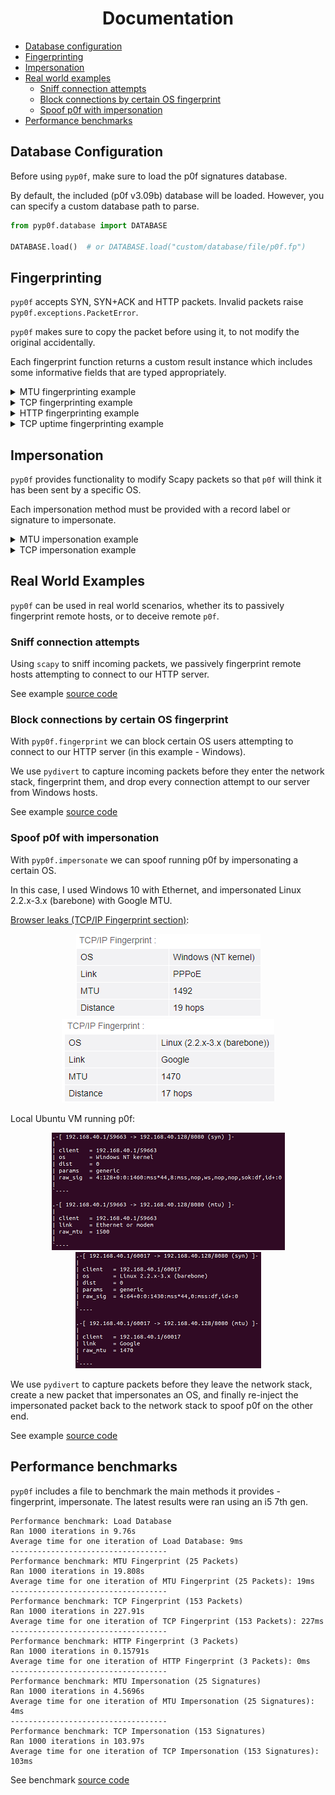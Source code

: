 <h1 align="center">Documentation</h1>

* [Database configuration](#database-configuration)
* [Fingerprinting](#fingerprinting)
* [Impersonation](#impersonation)
* [Real world examples](#real-world-examples)
    * [Sniff connection attempts](#sniff-connection-attempts)
    * [Block connections by certain OS fingerprint](#block-connections-by-certain-os-fingerprint)
    * [Spoof p0f with impersonation](#spoof-p0f-with-impersonation)
* [Performance benchmarks](#performance-benchmarks)

## Database Configuration
Before using `pyp0f`, make sure to load the p0f signatures database.

By default, the included (p0f v3.09b) database will be loaded. However, you can specify a custom database path to parse.

```python
from pyp0f.database import DATABASE

DATABASE.load()  # or DATABASE.load("custom/database/file/p0f.fp")
```

## Fingerprinting
`pyp0f` accepts SYN, SYN+ACK and HTTP packets. Invalid packets raise `pyp0f.exceptions.PacketError`.

`pyp0f` makes sure to copy the packet before using it, to not modify the original accidentally.

Each fingerprint function returns a custom result instance which includes some informative fields that are typed appropriately.

<details markdown="1">
<summary>MTU fingerprinting example</summary>

```python
from scapy.layers.inet import IP, TCP
from pyp0f.fingerprint import fingerprint_mtu
from pyp0f.fingerprint.results import MTUResult

google_packet = IP() / TCP(options=[("MSS", 1430)])
result: MTUResult = fingerprint_mtu(google_packet)
print(result.packet_signature)  # MTUPacketSignature(mtu=1470)
print(result.match)
# MTURecord(
#     label=MTULabel(name="Google"),
#     signature=MTUSignature(mtu=1470),
#     raw_signature="1470",
#     line_number=67,
# )
```

</details>

<details markdown="1">
<summary>TCP fingerprinting example</summary>

```python
from scapy.layers.inet import IP, TCP
from pyp0f.fingerprint import fingerprint_tcp
from pyp0f.fingerprint.results import TCPResult

linux_packet = IP(tos=0x10, flags=0x02, ttl=58) / TCP(
    seq=1,
    window=29200,
    options=[("MSS", 1460), ("SAckOK", b""), ("Timestamp", (177816630, 0)), ("NOP", None), ("WScale", 7)],
)
result: TCPResult = fingerprint_tcp(linux_packet)
print(result.distance)  # 6
print(result.match)
# TCPMatch(
#     type=<TCPMatchType.EXACT: 1>,
#     record=TCPRecord(
#         label=Label(name='Linux', is_generic=False, os_class='unix', flavor='3.11 and newer', sys=()),
#         signature=TCPSignature(
#             ip_version=-1,
#             ip_options_length=0,
#             ttl=64,
#             is_bad_ttl=False,
#             window=WindowSignature(type=<WindowType.MSS: 4>, size=20, scale=7),
#             options=OptionsSignature(
#                 layout=[<TCPOption.MSS: 2>, <TCPOption.SACKOK: 4>, <TCPOption.TS: 8>, <TCPOption.NOP: 1>, <TCPOption.WS: 3>],
#                 mss=-1,
#                 eol_padding_length=0
#             ),
#             payload_class=0,
#             quirks=<Quirk.NZ_ID|DF: 6>
#         ),
#         raw_signature='*:64:0:*:mss*20,7:mss,sok,ts,nop,ws:df,id+:0',
#         line_number=97
#     )
# )
```

</details>

<details markdown="1">
<summary>HTTP fingerprinting example</summary>

```python
from pyp0f.fingerprint import fingerprint_http
from pyp0f.fingerprint.results import HTTPResult

apache_payload = b"HTTP/1.1 200 OK\r\nDate: Fri, 10 Jun 2011 13:27:01 GMT\r\nServer: Apache\r\nLast-Modified: Thu, 09 Jun 2011 17:25:43 GMT\r\nExpires: Mon, 13 Jun 2011 17:25:43 GMT\r\nETag: 963D6BC0ED128283945AF1FB57899C9F3ABF50B3\r\nCache-Control: max-age=272921,public,no-transform,must-revalidate\r\nContent-Length: 491\r\nConnection: close\r\nContent-Type: application/ocsp-response\r\n\r\n"
result: HTTPResult = fingerprint_http(apache_payload)
print(result.dishonest)  # False
print(result.match)
# HTTPRecord(
#     label=Label(
#         name="Apache",
#         is_generic=False,
#         os_class="!",
#         flavor="2.x",
#         sys=("@unix", "Windows"),
#     ),
#     signature=HTTPSignature(
#         version=1,
#         headers=[
#             SignatureHeader(
#                 name=b"Date", lower_name=b"date", is_optional=False, value=None
#             ),
#             SignatureHeader(
#                 name=b"Server", lower_name=b"server", is_optional=False, value=None
#             ),
#             ...
#         ],
#         expected_software=b"Apache",
#         absent_headers={b"keep-alive"},
#         ...
#     ),
#     raw_signature="1:Date,Server,?Last-Modified,?Accept-Ranges=[bytes],?Content-Length,?Connection=[close],?Transfer-Encoding=[chunked],Content-Type:Keep-Alive:Apache",
#     line_number=883,
# )
```

</details>

</details>

<details markdown="1">
<summary>TCP uptime fingerprinting example</summary>

```python
from scapy.layers.inet import IP, TCP
from pyp0f.net.packet import parse_packet
from pyp0f.net.signatures import TCPPacketSignature
from pyp0f.fingerprint.uptime import fingerprint_uptime
from pyp0f.utils.time import get_unix_time_ms

last_timestamp = IP() / TCP(seq=1, options=[("Timestamp", (1545573, 0))])
current_timestamp = IP() / TCP(seq=2, options=[("Timestamp", (1545586, 0))])

last_packet_signature = TCPPacketSignature.from_packet(parse_packet(last_timestamp))

# Simulate different receive time
last_packet_signature.received = get_unix_time_ms() - 130

result = fingerprint_uptime(current_timestamp, last_packet_signature)
print(result.tps)  # 100
print(result.uptime)
# Uptime(
#     raw_frequency=107.6923076923077,
#     frequency=100,
#     total_minutes=257,
#     modulo_days=497
# )
```

</details>

## Impersonation
`pyp0f` provides functionality to modify Scapy packets so that `p0f` will think it has been sent by a specific OS.

Each impersonation method must be provided with a record label or signature to impersonate.

<details markdown="1">
<summary>MTU impersonation example</summary>

```python
from scapy.layers.inet import IP, TCP
from pyp0f.impersonate import impersonate_mtu
from pyp0f.fingerprint import fingerprint_mtu

impersonated_packet = impersonate_mtu(
    IP() / TCP(),
    raw_label="generic tunnel or VPN",  # impersonate using a label
    raw_signature="1300",  # or using a signature
)
result = fingerprint_mtu(impersonated_packet)  # MTUResult for "generic tunnel or VPN"
```

</details>


<details markdown="1">
<summary>TCP impersonation example</summary>

```python
from scapy.layers.inet import IP, TCP
from pyp0f.impersonate import impersonate_tcp
from pyp0f.fingerprint import fingerprint_tcp

impersonated_packet = impersonate_tcp(
    IP() / TCP(),
    raw_label="s:unix:OpenVMS:7.x",  # impersonate using a label
    raw_signature="4:64:0:1460:61440,0:mss,nop,ws::0",  # or using a signature
)
result = fingerprint_tcp(impersonated_packet)  # TCPResult for "s:unix:OpenVMS:7.x"
```

</details>

## Real World Examples
`pyp0f` can be used in real world scenarios, whether its to passively fingerprint remote hosts,
or to deceive remote `p0f`.

### Sniff connection attempts
Using `scapy` to sniff incoming packets, we passively fingerprint remote hosts attempting to connect to our HTTP server.

See example [source code](../examples/fingerprint/scapy-sniff.py)

### Block connections by certain OS fingerprint
With `pyp0f.fingerprint` we can block certain OS users attempting to connect to our HTTP server (in this example - Windows).

We use `pydivert` to capture incoming packets before they enter the network stack, fingerprint them, and drop every connection attempt to our server from Windows hosts.

See example [source code](../examples/fingerprint/block-os.py)

### Spoof p0f with impersonation
With `pyp0f.impersonate` we can spoof running p0f by impersonating a certain OS.

In this case, I used Windows 10 with Ethernet, and impersonated Linux 2.2.x-3.x (barebone) with Google MTU.

[Browser leaks (TCP/IP Fingerprint section)](https://browserleaks.com/ip):
<div align="center">
    <img src="./images/browserleaks-normal.PNG">
    <img src="./images/browserleaks-spoof.PNG">
</div>

Local Ubuntu VM running p0f:
<div align="center">
    <img src="./images/p0f-normal.PNG">
    <img src="./images/p0f-spoof.PNG">
</div>

We use `pydivert` to capture packets before they leave the network stack, create a new packet that impersonates an OS, and finally re-inject the impersonated packet back to the network stack to spoof p0f on the other end.

See example [source code](../examples/impersonate/spoof-p0f.py)

## Performance benchmarks
`pyp0f` includes a file to benchmark the main methods it provides - fingerprint, impersonate.
The latest results were ran using an i5 7th gen.

```console
Performance benchmark: Load Database
Ran 1000 iterations in 9.76s
Average time for one iteration of Load Database: 9ms
-----------------------------------
Performance benchmark: MTU Fingerprint (25 Packets)
Ran 1000 iterations in 19.808s
Average time for one iteration of MTU Fingerprint (25 Packets): 19ms
-----------------------------------
Performance benchmark: TCP Fingerprint (153 Packets)
Ran 1000 iterations in 227.91s
Average time for one iteration of TCP Fingerprint (153 Packets): 227ms
-----------------------------------
Performance benchmark: HTTP Fingerprint (3 Packets)
Ran 1000 iterations in 0.15791s
Average time for one iteration of HTTP Fingerprint (3 Packets): 0ms
-----------------------------------
Performance benchmark: MTU Impersonation (25 Signatures)
Ran 1000 iterations in 4.5696s
Average time for one iteration of MTU Impersonation (25 Signatures): 4ms
-----------------------------------
Performance benchmark: TCP Impersonation (153 Signatures)
Ran 1000 iterations in 103.97s
Average time for one iteration of TCP Impersonation (153 Signatures): 103ms
```

See benchmark [source code](../scripts/benchmark.py)
